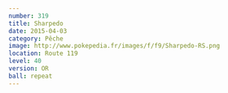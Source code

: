 ```yaml
---
number: 319
title: Sharpedo
date: 2015-04-03
category: Pêche
image: http://www.pokepedia.fr/images/f/f9/Sharpedo-RS.png
location: Route 119
level: 40
version: OR
ball: repeat
---
```

